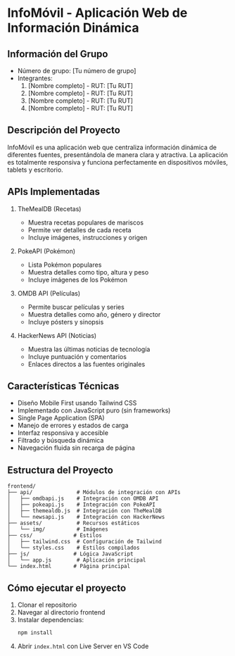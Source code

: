 # InfoMóvil - Aplicación Web de Información Dinámica

## Información del Grupo
- Número de grupo: [Tu número de grupo]
- Integrantes:
  1. [Nombre completo] - RUT: [Tu RUT]
  2. [Nombre completo] - RUT: [Tu RUT]
  3. [Nombre completo] - RUT: [Tu RUT]
  4. [Nombre completo] - RUT: [Tu RUT]

## Descripción del Proyecto
InfoMóvil es una aplicación web que centraliza información dinámica de diferentes fuentes, presentándola de manera clara y atractiva. La aplicación es totalmente responsiva y funciona perfectamente en dispositivos móviles, tablets y escritorio.

## APIs Implementadas
1. TheMealDB (Recetas)
   - Muestra recetas populares de mariscos
   - Permite ver detalles de cada receta
   - Incluye imágenes, instrucciones y origen

2. PokeAPI (Pokémon)
   - Lista Pokémon populares
   - Muestra detalles como tipo, altura y peso
   - Incluye imágenes de los Pokémon

3. OMDB API (Películas)
   - Permite buscar películas y series
   - Muestra detalles como año, género y director
   - Incluye pósters y sinopsis

4. HackerNews API (Noticias)
   - Muestra las últimas noticias de tecnología
   - Incluye puntuación y comentarios
   - Enlaces directos a las fuentes originales

## Características Técnicas
- Diseño Mobile First usando Tailwind CSS
- Implementado con JavaScript puro (sin frameworks)
- Single Page Application (SPA)
- Manejo de errores y estados de carga
- Interfaz responsiva y accesible
- Filtrado y búsqueda dinámica
- Navegación fluida sin recarga de página

## Estructura del Proyecto
```
frontend/
├── api/              # Módulos de integración con APIs
│   ├── omdbapi.js    # Integración con OMDB API
│   ├── pokeapi.js    # Integración con PokeAPI
│   ├── themealdb.js  # Integración con TheMealDB
│   └── newsapi.js    # Integración con HackerNews
├── assets/           # Recursos estáticos
│   └── img/          # Imágenes
├── css/             # Estilos
│   ├── tailwind.css  # Configuración de Tailwind
│   └── styles.css    # Estilos compilados
├── js/              # Lógica JavaScript
│   └── app.js        # Aplicación principal
└── index.html       # Página principal
```

## Cómo ejecutar el proyecto
1. Clonar el repositorio
2. Navegar al directorio frontend
3. Instalar dependencias:
   ```bash
   npm install
   ```
4. Abrir `index.html` con Live Server en VS Code